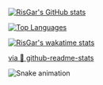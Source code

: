 [![RisGar's GitHub stats](https://github-readme-stats.vercel.app/api?username=RisGar&count_private=true&show_icons=true&theme=ayu-mirage&bg_color=00000000)](https://github.com/RisGar?tab=repositories)

[![Top Languages](https://github-readme-stats.vercel.app/api/top-langs/?username=RisGar&layout=compact&theme=ayu-mirage&bg_color=00000000&exclude_repo=docs)](https://github.com/RisGar?tab=repositories)

[![RisGar's wakatime stats](https://github-readme-stats.vercel.app/api/wakatime?username=RisGar&theme=ayu-mirage&bg_color=00000000)](https://wakatime.com/@RisGar)

[via 📖 github-readme-stats](https://github.com/anuraghazra/github-readme-stats)

![Snake animation](https://github.com/RisGar/RisGar/blob/output/github-contribution-grid-snake.svg)
